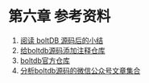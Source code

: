 # 第六章 参考资料

1. [阅读 boltDB 源码后的小结](https://github.com/jaydenwen123/learn-bolt)
2. [给boltdb源码添加注释仓库](https://github.com/jaydenwen123/bolt/tree/jaydenwen123_comment)
3. [boltdb官方仓库](https://github.com/boltdb/bolt)
4. [分析boltdb源码的微信公众号文章集合](https://mp.weixin.qq.com/mp/appmsgalbum?action=getalbum&__biz=Mzg5NzE4MjEwOQ==&scene=1&album_id=1638329142670573570&count=3#wechat_redirect)


